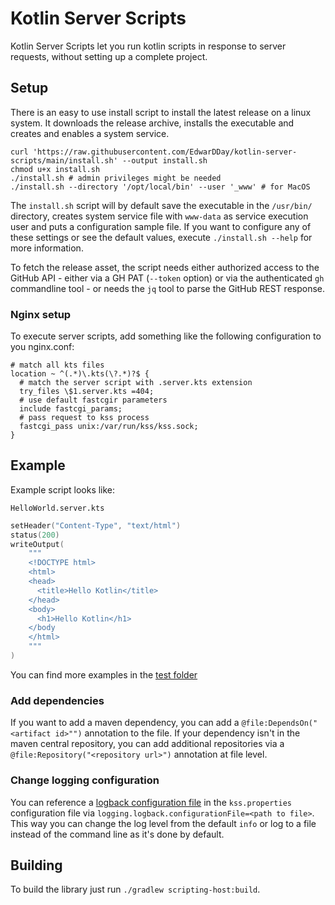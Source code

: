 # Kotlin Server Scripts

Kotlin Server Scripts let you run kotlin scripts in response to server requests, without setting up a complete project.

## Setup

There is an easy to use install script to install the latest release on a linux system. It downloads the release
archive, installs the executable and creates and enables a system service. 

```shell
curl 'https://raw.githubusercontent.com/EdwarDDay/kotlin-server-scripts/main/install.sh' --output install.sh
chmod u+x install.sh
./install.sh # admin privileges might be needed 
./install.sh --directory '/opt/local/bin' --user '_www' # for MacOS
```

The `install.sh` script will by default save the executable in the `/usr/bin/` directory, creates system service file
with `www-data` as service execution user and puts a configuration sample file. If you want to configure any of these
settings or see the default values, execute `./install.sh --help` for more information.

To fetch the release asset, the script needs either authorized access to the GitHub API - either via a GH PAT
(`--token` option) or via the authenticated `gh` commandline tool - or needs the `jq` tool to parse the GitHub REST
response.

### Nginx setup

To execute server scripts, add something like the following configuration to you nginx.conf:

```nginx
# match all kts files
location ~ ^(.*)\.kts(\?.*)?$ {
  # match the server script with .server.kts extension
  try_files \$1.server.kts =404;
  # use default fastcgir parameters
  include fastcgi_params;
  # pass request to kss process
  fastcgi_pass unix:/var/run/kss/kss.sock;
}
```

## Example

Example script looks like:

`HelloWorld.server.kts`
```kotlin
setHeader("Content-Type", "text/html")
status(200)
writeOutput(
    """
    <!DOCTYPE html>
    <html>
    <head>
      <title>Hello Kotlin</title>
    </head>
    <body>
      <h1>Hello Kotlin</h1>
    </body
    </html>
    """
)
```

You can find more examples in the [test folder](scripting-host/src/test/resources)

### Add dependencies

If you want to add a maven dependency, you can add a `@file:DependsOn("<artifact id>"")` annotation to the file. If your
dependency isn't in the maven central repository, you can add additional repositories via a
`@file:Repository("<repository url>")` annotation at file level.

### Change logging configuration

You can reference a [logback configuration file](https://logback.qos.ch/manual/configuration.html) in the
`kss.properties` configuration file via `logging.logback.configurationFile=<path to file>`. This way you can change the
log level from the default `info` or log to a file instead of the command line as it's done by default.

## Building

To build the library just run `./gradlew scripting-host:build`.
